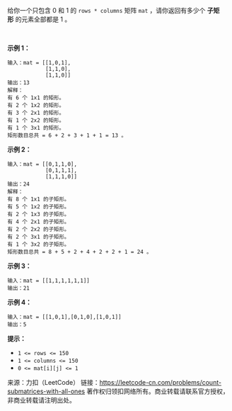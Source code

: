 给你一个只包含 0 和 1 的 ```rows * columns``` 矩阵 ```mat``` ，请你返回有多少个 **子矩形** 的元素全部都是 1 。

 

**示例 1：**
```
输入：mat = [[1,0,1],
            [1,1,0],
            [1,1,0]]
输出：13
解释：
有 6 个 1x1 的矩形。
有 2 个 1x2 的矩形。
有 3 个 2x1 的矩形。
有 1 个 2x2 的矩形。
有 1 个 3x1 的矩形。
矩形数目总共 = 6 + 2 + 3 + 1 + 1 = 13 。
```
**示例 2：**
```
输入：mat = [[0,1,1,0],
            [0,1,1,1],
            [1,1,1,0]]
输出：24
解释：
有 8 个 1x1 的子矩形。
有 5 个 1x2 的子矩形。
有 2 个 1x3 的子矩形。
有 4 个 2x1 的子矩形。
有 2 个 2x2 的子矩形。
有 2 个 3x1 的子矩形。
有 1 个 3x2 的子矩形。
矩形数目总共 = 8 + 5 + 2 + 4 + 2 + 2 + 1 = 24 。
```
**示例 3：**
```
输入：mat = [[1,1,1,1,1,1]]
输出：21
```
**示例 4：**
```
输入：mat = [[1,0,1],[0,1,0],[1,0,1]]
输出：5
```

**提示：**

* ```1 <= rows <= 150```
* ```1 <= columns <= 150```
* ```0 <= mat[i][j] <= 1```

来源：力扣（LeetCode）
链接：https://leetcode-cn.com/problems/count-submatrices-with-all-ones
著作权归领扣网络所有。商业转载请联系官方授权，非商业转载请注明出处。
